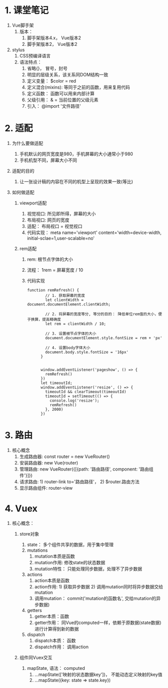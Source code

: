 # 1. 课堂笔记

1. Vue脚手架
   1. 版本： 
      1. 脚手架版本4.x， Vue版本2
      2. 脚手架版本2， Vue版本2
2. stylus
   1. CSS预编译语言
   2. 语法特点：
      1. 省略{}， 冒号，封号
      2. 明显的层级关系，该关系同DOM结构一致
      3. 定义变量： $color = red
      4. 定义混合(mixins): 等同于之前的函数，用来复用代码
      5. 定义函数： 函数可以用来内部计算
      6. 父级引用： & = 当前位置的父级元素
      7. 引入： @import '文件路径'

# 2. 适配

1. 为什么要做适配

   1. 手机默认的网页宽度是980，手机屏幕的大小通常小于980
   2. 手机机型不同，屏幕大小不同

2. 适配的目的

   1. 让一张设计稿的内容在不同的机型上呈现的效果一致(等比)

3. 如何做适配

   1. viewport适配

      1. 视觉视口: 所见即所得，屏幕的大小
      2. 布局视口: 网页的宽度
      3. 适配： 布局视口 = 视觉视口
      4. 代码实现： meta name='viewport' content='width=device-width, initial-sclae=1,user-scalable=no'

   2. rem适配

      1. rem: 根节点字体的大小

      2. 流程： 1rem = 屏幕宽度 / 10

      3. 代码实现

         ```
         function remRefresh() {
                 // 1. 获取屏幕的宽度
                 let clientWidth = document.documentElement.clientWidth;
         
                 // 2. 将屏幕的宽度等分, 等分的目的： 降低单位rem值的大小，便于换算，提高精确度
                 let rem = clientWidth / 10;
         
                 // 3. 设置根节点字体的大小
                 document.documentElement.style.fontSize = rem + 'px'
         
                 // 4. 设置body字体大小
                 document.body.style.fontSize = '16px'
               }
         
         
               window.addEventListener('pageshow', () => {
                 remRefresh()
               })
               let timeoutId;
               window.addEventListener('resize', () => {
                 timeoutId && clearTimeout(timeoutId)
                 timeoutId = setTimeout(() => {
                   console.log('resize');
                   remRefresh()
                 }, 2000)
               })
         
         ```

# 3. 路由

1. 核心概念
   1. 生成路由器: const router = new VueRouter()
   2. 安装路由器: new Vue(router)
   3. 管理路由: new VueRouter({[{path: '路由路径', component: '路由组件'}]})
   4. 请求路由: 1) router-link to='路由路径'， 2) $router.路由方法
   5. 显示路由组件: router-view

# 4. Vuex

1. 核心概念：

   1. store对象

      1. state： 多个组件共享的数据，用于集中管理
      2. mutations
         1. mutation本质是函数
         2. mutation作用: 修改state的状态数据
         3. mutation特性： 只能处理同步数据，处理不了异步数据
      3. actions
         1. action本质是函数
         2. action作用: 1) 获取异步数据 2) 调用mutation同时将异步数据交给mutation
         3. 调用mutation： commit('mutation的函数名', 交给mutation的异步数据)
      4. getters
         1. getter本质：函数
         2. getter作用： 同Vue的computed一样，依赖于原数据(state数据)进行计算得到新的数据
      5. dispatch
         1. dispatch本质： 函数
         2. dispatch作用： 调用action

   2. 组件同Vuex交互

      1. mapState, 语法： computed
         1. ...mapState(['映射的状态数据key'])， 不能动态定义映射的key值
         2. ...mapState({key: state => state.key})

      